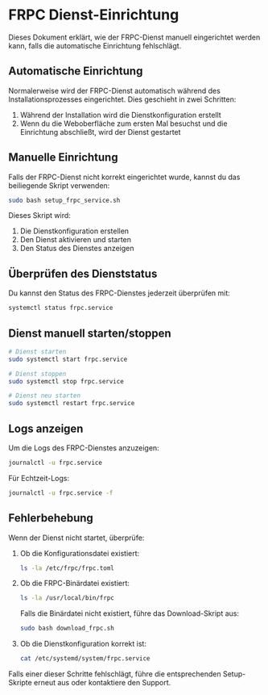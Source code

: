 # FRPC Dienst-Einrichtung

Dieses Dokument erklärt, wie der FRPC-Dienst manuell eingerichtet werden kann, falls die automatische Einrichtung fehlschlägt.

## Automatische Einrichtung

Normalerweise wird der FRPC-Dienst automatisch während des Installationsprozesses eingerichtet. Dies geschieht in zwei Schritten:

1. Während der Installation wird die Dienstkonfiguration erstellt
2. Wenn du die Weboberfläche zum ersten Mal besuchst und die Einrichtung abschließt, wird der Dienst gestartet

## Manuelle Einrichtung

Falls der FRPC-Dienst nicht korrekt eingerichtet wurde, kannst du das beiliegende Skript verwenden:

```bash
sudo bash setup_frpc_service.sh
```

Dieses Skript wird:
1. Die Dienstkonfiguration erstellen
2. Den Dienst aktivieren und starten
3. Den Status des Dienstes anzeigen

## Überprüfen des Dienststatus

Du kannst den Status des FRPC-Dienstes jederzeit überprüfen mit:

```bash
systemctl status frpc.service
```

## Dienst manuell starten/stoppen

```bash
# Dienst starten
sudo systemctl start frpc.service

# Dienst stoppen
sudo systemctl stop frpc.service

# Dienst neu starten
sudo systemctl restart frpc.service
```

## Logs anzeigen

Um die Logs des FRPC-Dienstes anzuzeigen:

```bash
journalctl -u frpc.service
```

Für Echtzeit-Logs:

```bash
journalctl -u frpc.service -f
```

## Fehlerbehebung

Wenn der Dienst nicht startet, überprüfe:

1. Ob die Konfigurationsdatei existiert:
   ```bash
   ls -la /etc/frpc/frpc.toml
   ```

2. Ob die FRPC-Binärdatei existiert:
   ```bash
   ls -la /usr/local/bin/frpc
   ```
   
   Falls die Binärdatei nicht existiert, führe das Download-Skript aus:
   ```bash
   sudo bash download_frpc.sh
   ```

3. Ob die Dienstkonfiguration korrekt ist:
   ```bash
   cat /etc/systemd/system/frpc.service
   ```

Falls einer dieser Schritte fehlschlägt, führe die entsprechenden Setup-Skripte erneut aus oder kontaktiere den Support.